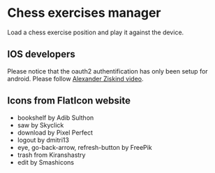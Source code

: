 # Chess exercises manager

Load a chess exercise position and play it against the device.

## IOS developers

Please notice that the oauth2 authentification has only been setup for android.
Please follow [Alexander Ziskind video](https://www.youtube.com/watch?v=Ix0bXZeyhK0).

## Icons from FlatIcon website

* bookshelf by Adib Sulthon
* saw by Skyclick
* download by Pixel Perfect
* logout by dmitri13
* eye, go-back-arrow, refresh-button by FreePik
* trash from Kiranshastry
* edit by Smashicons